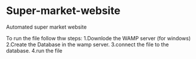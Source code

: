 # Super-market-website
Automated super market website 


To run the file follow thw steps:
1.Downlode the WAMP server (for windows)
2.Create the Database in the wamp server.
3.connect the file to the database.
4.run the file
